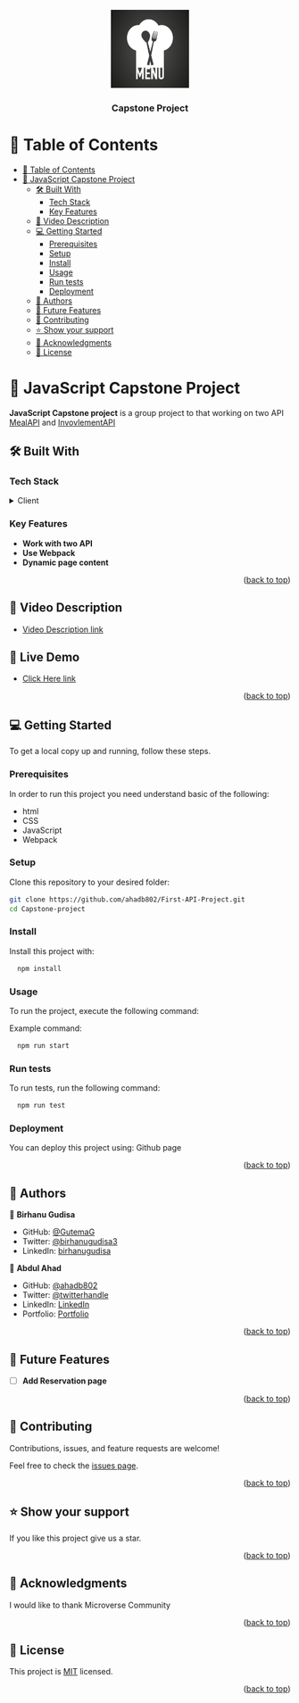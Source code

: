 <a name="readme-top"></a>

<!--
HOW TO USE:
This is an example of how you may give instructions on setting up your project locally.

Modify this file to match your project and remove sections that don't apply.

REQUIRED SECTIONS:
- Table of Contents
- About the Project
  - Built With
  - Live Demo
- Getting Started
- Authors
- Future Features
- Contributing
- Show your support
- Acknowledgements
- License

OPTIONAL SECTIONS:
- FAQ

After you're finished please remove all the comments and instructions!
-->

<div align="center">
  <!-- You are encouraged to replace this logo with your own! Otherwise you can also remove it. -->
  <img src="./assets/images/logo.png" alt="logo" width="140"  height="auto" />
  <br/>

  <h3><b>Capstone Project</b></h3>

</div>

<!-- TABLE OF CONTENTS -->

# 📗 Table of Contents

- [📗 Table of Contents](#-table-of-contents)
- [📖  JavaScript Capstone Project ](#--javascript-capstone-project-)
  - [🛠 Built With ](#-built-with-)
    - [Tech Stack ](#tech-stack-)
    - [Key Features ](#key-features-)
  - [🚀 Video Description ](#-video-description-)
  - [💻 Getting Started ](#-getting-started-)
    - [Prerequisites](#prerequisites)
    - [Setup](#setup)
    - [Install](#install)
    - [Usage](#usage)
    - [Run tests](#run-tests)
    - [Deployment](#deployment)
  - [👥 Authors ](#-authors-)
  - [🔭 Future Features ](#-future-features-)
  - [🤝 Contributing ](#-contributing-)
  - [⭐️ Show your support ](#️-show-your-support-)
  - [🙏 Acknowledgments ](#-acknowledgments-)
  - [📝 License ](#-license-)

<!-- PROJECT DESCRIPTION -->

# 📖  JavaScript Capstone Project <a name="about-project"></a>


**JavaScript Capstone project** is a group project to that working on two API [MealAPI](https://www.themealdb.com/api.php) and [InvovlementAPI](https://www.notion.so/microverse/Involvement-API-869e60b5ad104603aa6db59e08150270)

## 🛠 Built With <a name="built-with"></a>

### Tech Stack <a name="tech-stack"></a>
<details>
  <summary>Client</summary>
  <ul>
    <li><a href="#">JavaScript</a></li>
    <li><a href="#">HTML</a></li>
    <li><a href="#">CSS</a></li>
    <li><a href="#">Webpack</a></li>
  </ul>
</details>

<!-- Features -->

### Key Features <a name="key-features"></a>
- **Work with two API**
- **Use Webpack**
- **Dynamic page content**

<p align="right">(<a href="#readme-top">back to top</a>)</p>

<!-- LIVE DEMO -->

## 🚀 Video Description <a name="video-description"></a>

- [Video Description link](https://drive.google.com/file/d/1X1IQpoP5hUYZR-SxRkqmbyC4FOUQgeEh/view?usp=sharing)

## 🚀 Live Demo <a name="video-description"></a>

- [Click Here link](https://jolly-palmier-ef9b64.netlify.app/)

<p align="right">(<a href="#readme-top">back to top</a>)</p>

<!-- GETTING STARTED -->

## 💻 Getting Started <a name="getting-started"></a>


To get a local copy up and running, follow these steps.

### Prerequisites

In order to run this project you need understand basic of the following:
  - html
  - CSS
  - JavaScript
  - Webpack

### Setup

Clone this repository to your desired folder:

```sh
git clone https://github.com/ahadb802/First-API-Project.git
cd Capstone-project
```

### Install

Install this project with:

```sh
  npm install
```

### Usage

To run the project, execute the following command:

Example command:

```sh
  npm run start
```

### Run tests

To run tests, run the following command:

```sh
  npm run test
```

### Deployment

You can deploy this project using: Github page
<p align="right">(<a href="#readme-top">back to top</a>)</p>

<!-- AUTHORS -->

## 👥 Authors <a name="authors"></a>


👤 **Birhanu Gudisa**

- GitHub: [@GutemaG](https://github.com/GutemaG)
- Twitter: [@birhanugudisa3](https://twitter.com/birhanugudisa3)
- LinkedIn: [birhanugudisa](https://linkedin.com/in/birhanugudisa)

👤 **Abdul Ahad**
- GitHub: [@ahadb802](https://github.com/ahadb802)
- Twitter: [@twitterhandle](https://twitter.com/ahadb802)
- LinkedIn: [LinkedIn](https://www.linkedin.com/in/abdul-ahad-502148186/)
- Portfolio: [Portfolio](https://ahadb802.github.io/My-Portfolio/)

<p align="right">(<a href="#readme-top">back to top</a>)</p>

<!-- FUTURE FEATURES -->

## 🔭 Future Features <a name="future-features"></a>


- [ ] **Add Reservation page**

<p align="right">(<a href="#readme-top">back to top</a>)</p>

<!-- CONTRIBUTING -->

## 🤝 Contributing <a name="contributing"></a>

Contributions, issues, and feature requests are welcome!

Feel free to check the [issues page](https://github.com/ahadb802/Capstone-project/issues).

<p align="right">(<a href="#readme-top">back to top</a>)</p>

<!-- SUPPORT -->

## ⭐️ Show your support <a name="support"></a>


If you like this project give us a star.

<p align="right">(<a href="#readme-top">back to top</a>)</p>

<!-- ACKNOWLEDGEMENTS -->

## 🙏 Acknowledgments <a name="acknowledgements"></a>

I would like to thank Microverse Community

<p align="right">(<a href="#readme-top">back to top</a>)</p>

<!-- FAQ (optional) -->

<!-- LICENSE -->

## 📝 License <a name="license"></a>

This project is [MIT](./LICENSE) licensed.
<p align="right">(<a href="#readme-top">back to top</a>)</p>

